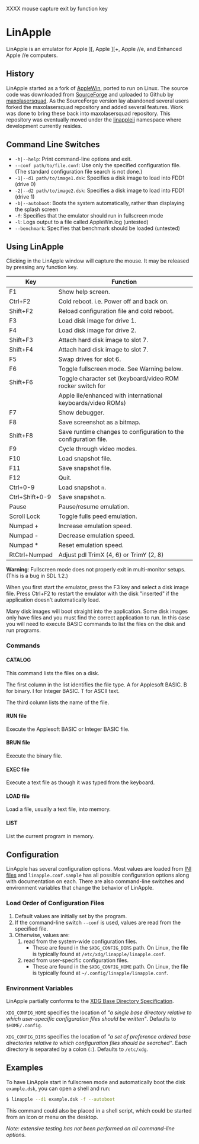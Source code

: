 XXXX mouse capture exit by function key

# LinApple

LinApple is an emulator for Apple ][, Apple ][+, Apple //e, and Enhanced Apple //e computers.

## History

LinApple started as a fork of [AppleWin](https://github.com/AppleWin/AppleWin), ported to run on Linux. The source code
was downloaded from [SourceForge](http://linapple.sourceforge.net/) and uploaded to Github by
[maxolasersquad](https://github.com/maxolasersquad). As the SourceForge version lay abandoned several users forked the
maxolasersquad repository and added several features. Work was done to bring these back into maxolasersquad repository.
This repository was eventually moved under the [linappleii](https://github.com/linappleii) namespace where development
currently resides.

## Command Line Switches

* `-h|--help`: Print command-line options and exit.
* `--conf path/to/file.conf`: Use only the specified configuration file.
  (The standard configuration file search is not done.)
* `-1|--d1 path/to/image1.dsk`: Specifies a disk image to load into FDD1 (drive 0)
* `-2|--d2 path/to/image2.dsk`: Specifies a disk image to load into FDD1 (drive 1)
* `-b|--autoboot`: Boots the system automatically, rather than displaying the splash screen
* `-f`: Specifies that the emulator should run in fullscreen mode
* `-l`: Logs output to a file called AppleWin.log (untested)
* `--benchmark`: Specifies that benchmark should be loaded (untested)

## Using LinApple

Clicking in the LinApple window will capture the mouse. It may be
released by pressing any function key.

| Key            | Function                                                         |
| -------------- | -----------------------------------------------------------------|
| F1             | Show help screen.                                                |
| Ctrl+F2        | Cold reboot. i.e. Power off and back on.                         |
| Shift+F2       | Reload configuration file and cold reboot.                       |
| F3             | Load disk image for drive 1.                                     |
| F4             | Load disk image for drive 2.                                     |
| Shift+F3       | Attach hard disk image to slot 7.                                |
| Shift+F4       | Attach hard disk image to slot 7.                                |
| F5             | Swap drives for slot 6.                                          |
| F6             | Toggle fullscreen mode.  See Warning below.                      |
| Shift+F6       | Toggle character set (keyboard/video ROM rocker switch for       |
|                | Apple IIe/enhanced with international keyboards/video ROMs)      |
| F7             | Show debugger.                                                   |
| F8             | Save screenshot as a bitmap.                                     |
| Shift+F8       | Save runtime changes to configuration to the configuration file. |
| F9             | Cycle through video modes.                                       |
| F10            | Load snapshot file.                                              |
| F11            | Save snapshot file.                                              |
| F12            | Quit.                                                            |
| Ctrl+0-9       | Load snapshot `n`.                                               |
| Ctrl+Shift+0-9 | Save snapshot `n`.                                               |
| Pause          | Pause/resume emulation.                                          |
| Scroll Lock    | Toggle fulls peed emulation.                                     |
| Numpad +       | Increase emulation speed.                                        |
| Numpad -       | Decrease emulation speed.                                        |
| Numpad *       | Reset emulation speed.                                           |
| RtCtrl+Numpad  | Adjust pdl TrimX (4, 6) or TrimY (2, 8)                          |

**Warning**: Fullscreen mode does not properly exit in multi-monitor setups.  (This is a bug in SDL 1.2.)

When you first start the emulator, press the F3 key and select a disk image file. Press Ctrl+F2 to restart the emulator
with the disk "inserted" if the application doesn't automatically load.

Many disk images will boot straight into the application. Some disk images only have files and you must find the correct
application to run. In this case you will need to execute BASIC commands to list the files on the disk and run programs.

### Commands

#### CATALOG

This command lists the files on a disk.

The first column in the list identifies the file type. A for Applesoft BASIC. B for binary. I for Integer BASIC. T for
ASCII text.

The third column lists the name of the file.

#### RUN file

Execute the Applesoft BASIC or Integer BASIC file.

#### BRUN file

Execute the binary file.

#### EXEC file

Execute a text file as though it was typed from the keyboard.

#### LOAD file

Load a file, usually a text file, into memory.

#### LIST

List the current program in memory.


## Configuration

LinApple has several configuration options. Most values are loaded from
[INI files](https://en.wikipedia.org/wiki/INI_file) and `linapple.conf.sample`
has all possible configuration options along with documentation on each. There
are also command-line switches and environment variables that change the
behavior of LinApple.

### Load Order of Configuration Files

1. Default values are initially set by the program.
2. If the command-line switch `--conf` is used, values are read from the
   specified file.
3. Otherwise, values are:
   1. read from the system-wide configuration files.
      * These are found in the `$XDG_CONFIG_DIRS` path. On Linux, the file is
        typically found at `/etc/xdg/linapple/linapple.conf`.
   2. read from user-specific configuration files.
      * These are found in the `$XDG_CONFIG_HOME` path. On Linux, the file is
        typically found at `~/.config/linapple/linapple.conf`.


### Environment Variables

LinApple partially conforms to the [XDG Base Directory Specification]().

`XDG_CONFIG_HOME` specifies the location of _"a single base directory relative
to which user-specific configuration files should be written"_.
Defaults to `$HOME/.config`.

`XDG_CONFIG_DIRS` specifies the location of _"a set of preference ordered base
directories relative to which configuration files should be searched"_. Each
directory is separated by a colon (`:`). Defaults to `/etc/xdg`.


[XDG Base Directory Specification]:
  https://specifications.freedesktop.org/basedir-spec/basedir-spec-latest.html


## Examples

To have LinApple start in fullscreen mode and automatically boot the disk
`example.dsk`, you can open a shell and run:

```bash
$ linapple --d1 example.dsk -f --autoboot
```

This command could also be placed in a shell script, which could be started
from an icon or menu on the desktop.

_Note: extensive testing has not been performed on all command-line options._
